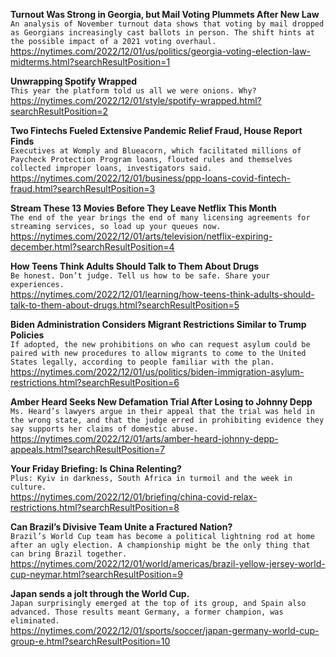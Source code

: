 **Turnout Was Strong in Georgia, but Mail Voting Plummets After New Law**\
`An analysis of November turnout data shows that voting by mail dropped as Georgians increasingly cast ballots in person. The shift hints at the possible impact of a 2021 voting overhaul.`\
https://nytimes.com/2022/12/01/us/politics/georgia-voting-election-law-midterms.html?searchResultPosition=1

**Unwrapping Spotify Wrapped**\
`This year the platform told us all we were onions. Why?`\
https://nytimes.com/2022/12/01/style/spotify-wrapped.html?searchResultPosition=2

**Two Fintechs Fueled Extensive Pandemic Relief Fraud, House Report Finds**\
`Executives at Womply and Blueacorn, which facilitated millions of Paycheck Protection Program loans, flouted rules and themselves collected improper loans, investigators said.`\
https://nytimes.com/2022/12/01/business/ppp-loans-covid-fintech-fraud.html?searchResultPosition=3

**Stream These 13 Movies Before They Leave Netflix This Month**\
`The end of the year brings the end of many licensing agreements for streaming services, so load up your queues now.`\
https://nytimes.com/2022/12/01/arts/television/netflix-expiring-december.html?searchResultPosition=4

**How Teens Think Adults Should Talk to Them About Drugs**\
`Be honest. Don’t judge. Tell us how to be safe. Share your experiences.`\
https://nytimes.com/2022/12/01/learning/how-teens-think-adults-should-talk-to-them-about-drugs.html?searchResultPosition=5

**Biden Administration Considers Migrant Restrictions Similar to Trump Policies**\
`If adopted, the new prohibitions on who can request asylum could be paired with new procedures to allow migrants to come to the United States legally, according to people familiar with the plan.`\
https://nytimes.com/2022/12/01/us/politics/biden-immigration-asylum-restrictions.html?searchResultPosition=6

**Amber Heard Seeks New Defamation Trial After Losing to Johnny Depp**\
`Ms. Heard’s lawyers argue in their appeal that the trial was held in the wrong state, and that the judge erred in prohibiting evidence they say supports her claims of domestic abuse.`\
https://nytimes.com/2022/12/01/arts/amber-heard-johnny-depp-appeals.html?searchResultPosition=7

**Your Friday Briefing: Is China Relenting?**\
`Plus: Kyiv in darkness, South Africa in turmoil and the week in culture.`\
https://nytimes.com/2022/12/01/briefing/china-covid-relax-restrictions.html?searchResultPosition=8

**Can Brazil’s Divisive Team Unite a Fractured Nation?**\
`Brazil’s World Cup team has become a political lightning rod at home after an ugly election. A championship might be the only thing that can bring Brazil together.`\
https://nytimes.com/2022/12/01/world/americas/brazil-yellow-jersey-world-cup-neymar.html?searchResultPosition=9

**Japan sends a jolt through the World Cup.**\
`Japan surprisingly emerged at the top of its group, and Spain also advanced. Those results meant Germany, a former champion, was eliminated.`\
https://nytimes.com/2022/12/01/sports/soccer/japan-germany-world-cup-group-e.html?searchResultPosition=10

